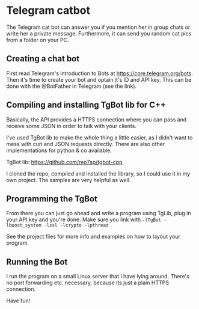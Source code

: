 # Telegram catbot

The Telegram cat bot can answer you if you mention her in group chats or write her
a private message. Furthermore, it can send you random cat pics from a folder on your PC.

## Creating a chat bot

First read Telegram's introduction to Bots at https://core.telegram.org/bots. Then it's time
to create your bot and optain it's ID and API key. This can be done with the @BotFather in
Telegram (see the link).

## Compiling and installing TgBot lib for C++

Basically, the API provides a HTTPS connection where you can pass and receive some JSON
in order to talk with your clients.

I've used TgBot lib to make the whole thing a little easier, as I didn't want to mess with
curl and JSON requests directly. There are also other implementations for python & co available.

TgBot lib: https://github.com/reo7sp/tgbot-cpp

I cloned the repo, compiled and installed the library, so I could use it in my own project.
The samples are very helpful as well.

## Programming the TgBot

From there you can just go ahead and write a program using TgLib, plug in your API key and
you're done. Make sure you link with `-lTgBot -lboost_system -lssl -lcrypto -lpthread`

See the project files for more info and examples on how to layout your program.

## Running the Bot

I run the program on a small Linux server that I have lying around. There's no port forwarding
etc. necessary, because its just a plain HTTPS connection.

Have fun!
